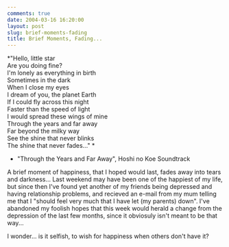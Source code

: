 ```yaml
---
comments: true
date: 2004-03-16 16:20:00
layout: post
slug: brief-moments-fading
title: Brief Moments, Fading...
---
```


*"Hello, little star<br/>
Are you doing fine?  <br/>
I'm lonely as everything in birth<br/>
Sometimes in the dark  <br/>
When I close my eyes  <br/>
I dream of you, the planet Earth<br/>
If I could fly across this night  <br/>
Faster than the speed of light<br/>
I would spread these wings of mine <br/>
Through the years and far away<br/>
Far beyond the milky way  <br/>
See the shine that never blinks<br/>
The shine that never fades..."  *<br/>
- "Through the Years and Far Away", Hoshi no Koe Soundtrack  

A brief moment of happiness, that I hoped would last, fades away into tears and darkness...  Last weekend may have been one of the happiest of my life, but since then I've found yet another of my friends being depressed and having relationship problems, and recieved an e-mail from my mum telling me that I "should feel very much that I have let (my parents) down".  I've abandoned my foolish hopes that this week would herald a change from the depression of the last few months, since it obviosuly isn't meant to be that way...  

I wonder... is it selfish, to wish for happiness when others don't have it?
